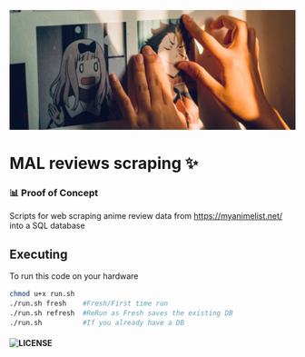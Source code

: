 ![Header  Photo by Gracia Dharma on Unsplash](img/001.jpg)

# MAL reviews scraping :sparkles:
### :bar_chart: Proof of Concept 

Scripts for web scraping anime review data from https://myanimelist.net/ into a SQL database 

## Executing

To run this code on your hardware
```bash
chmod u+x run.sh
./run.sh fresh    #Fresh/First time run
./run.sh refresh  #ReRun as Fresh saves the existing DB
./run.sh          #If you already have a DB 
```

#### ![LICENSE](LICENSE)
